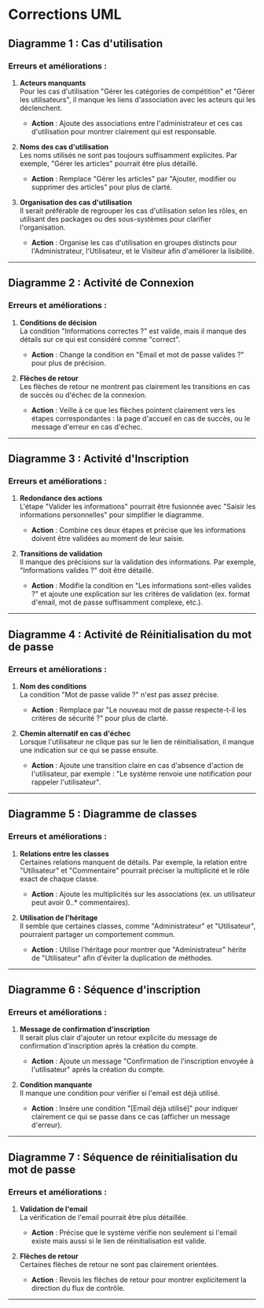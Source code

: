 # Corrections UML 

## Diagramme 1 : Cas d'utilisation 

### Erreurs et améliorations :
1. **Acteurs manquants**  
   Pour les cas d'utilisation "Gérer les catégories de compétition" et "Gérer les utilisateurs", il manque les liens d'association avec les acteurs qui les déclenchent.  
   - **Action** : Ajoute des associations entre l'administrateur et ces cas d'utilisation pour montrer clairement qui est responsable.

2. **Noms des cas d'utilisation**  
   Les noms utilisés ne sont pas toujours suffisamment explicites. Par exemple, "Gérer les articles" pourrait être plus détaillé.  
   - **Action** : Remplace "Gérer les articles" par "Ajouter, modifier ou supprimer des articles" pour plus de clarté.

3. **Organisation des cas d'utilisation**  
   Il serait préférable de regrouper les cas d'utilisation selon les rôles, en utilisant des packages ou des sous-systèmes pour clarifier l'organisation.  
   - **Action** : Organise les cas d'utilisation en groupes distincts pour l'Administrateur, l'Utilisateur, et le Visiteur afin d'améliorer la lisibilité.

---

## Diagramme 2 : Activité de Connexion 

### Erreurs et améliorations :
1. **Conditions de décision**  
   La condition "Informations correctes ?" est valide, mais il manque des détails sur ce qui est considéré comme "correct".  
   - **Action** : Change la condition en "Email et mot de passe valides ?" pour plus de précision.

2. **Flèches de retour**  
   Les flèches de retour ne montrent pas clairement les transitions en cas de succès ou d'échec de la connexion.  
   - **Action** : Veille à ce que les flèches pointent clairement vers les étapes correspondantes : la page d'accueil en cas de succès, ou le message d'erreur en cas d'échec.

---

## Diagramme 3 : Activité d'Inscription

### Erreurs et améliorations :
1. **Redondance des actions**  
   L'étape "Valider les informations" pourrait être fusionnée avec "Saisir les informations personnelles" pour simplifier le diagramme.  
   - **Action** : Combine ces deux étapes et précise que les informations doivent être validées au moment de leur saisie.

2. **Transitions de validation**  
   Il manque des précisions sur la validation des informations. Par exemple, "Informations valides ?" doit être détaillé.  
   - **Action** : Modifie la condition en "Les informations sont-elles valides ?" et ajoute une explication sur les critères de validation (ex. format d'email, mot de passe suffisamment complexe, etc.).

---

## Diagramme 4 : Activité de Réinitialisation du mot de passe

### Erreurs et améliorations :
1. **Nom des conditions**  
   La condition "Mot de passe valide ?" n'est pas assez précise.  
   - **Action** : Remplace par "Le nouveau mot de passe respecte-t-il les critères de sécurité ?" pour plus de clarté.

2. **Chemin alternatif en cas d'échec**  
   Lorsque l'utilisateur ne clique pas sur le lien de réinitialisation, il manque une indication sur ce qui se passe ensuite.  
   - **Action** : Ajoute une transition claire en cas d'absence d'action de l'utilisateur, par exemple : "Le système renvoie une notification pour rappeler l'utilisateur".

---

## Diagramme 5 : Diagramme de classes

### Erreurs et améliorations :
1. **Relations entre les classes**  
   Certaines relations manquent de détails. Par exemple, la relation entre "Utilisateur" et "Commentaire" pourrait préciser la multiplicité et le rôle exact de chaque classe.  
   - **Action** : Ajoute les multiplicités sur les associations (ex. un utilisateur peut avoir 0..* commentaires).

2. **Utilisation de l'héritage**  
   Il semble que certaines classes, comme "Administrateur" et "Utilisateur", pourraient partager un comportement commun.  
   - **Action** : Utilise l'héritage pour montrer que "Administrateur" hérite de "Utilisateur" afin d'éviter la duplication de méthodes.

---

## Diagramme 6 : Séquence d'inscription

### Erreurs et améliorations :
1. **Message de confirmation d'inscription**  
   Il serait plus clair d'ajouter un retour explicite du message de confirmation d'inscription après la création du compte.  
   - **Action** : Ajoute un message "Confirmation de l'inscription envoyée à l'utilisateur" après la création du compte.

2. **Condition manquante**  
   Il manque une condition pour vérifier si l'email est déjà utilisé.  
   - **Action** : Insère une condition "[Email déjà utilisé]" pour indiquer clairement ce qui se passe dans ce cas (afficher un message d'erreur).

---

## Diagramme 7 : Séquence de réinitialisation du mot de passe

### Erreurs et améliorations :
1. **Validation de l'email**  
   La vérification de l'email pourrait être plus détaillée.  
   - **Action** : Précise que le système vérifie non seulement si l'email existe mais aussi si le lien de réinitialisation est valide.

2. **Flèches de retour**  
   Certaines flèches de retour ne sont pas clairement orientées.  
   - **Action** : Revois les flèches de retour pour montrer explicitement la direction du flux de contrôle.

---
